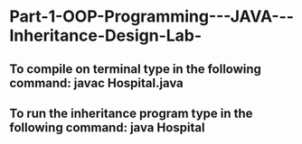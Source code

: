 # Part-1-OOP-Programming---JAVA---Inheritance-Design-Lab-
## To compile on terminal type in the following command: javac Hospital.java 
## To run the inheritance program type in the following command: java Hospital
